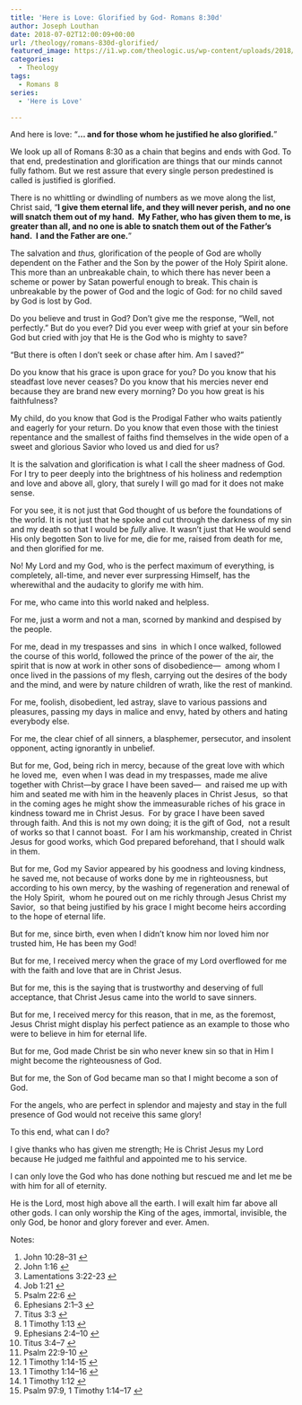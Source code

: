 ```yaml
---
title: 'Here is Love: Glorified by God- Romans 8:30d'
author: Joseph Louthan
date: 2018-07-02T12:00:09+00:00
url: /theology/romans-830d-glorified/
featured_image: https://i1.wp.com/theologic.us/wp-content/uploads/2018/07/ce56d86e44f653b88497867e6383dfaa.jpg?resize=805%2C449
categories:
  - Theology
tags:
  - Romans 8
series:
  - 'Here is Love'

---
```

<p class="p1">
  And here is love: “<b>… and for those whom he justified he also glorified.</b>”
</p>

<p class="p1">
  We look up all of Romans 8:30 as a chain that begins and ends with God. To that end, predestination and glorification are things that our minds cannot fully fathom. But we rest assure that every single person predestined is called is justified is glorified.
</p>

<p class="p1">
  There is no whittling or dwindling of numbers as we move along the list, Christ said, “<b>I give them eternal life, and they will never perish, and no one will snatch them out of my hand.<span class="Apple-converted-space">  </span>My Father, who has given them to me, is greater than all, and no one is able to snatch them out of the Father’s hand.<span class="Apple-converted-space">  </span>I and the Father are one.</b>” <a class="simple-footnote" title="John 10:28–31" id="return-note-3642-1" href="#note-3642-1"></a>
</p>

<p class="p1">
  The salvation and <i>thus, </i>glorification of the people of God are wholly dependent on the Father and the Son by the power of the Holy Spirit alone. This more than an unbreakable chain, to which there has never been a scheme or power by Satan powerful enough to break. This chain is unbreakable by the power of God and the logic of God: for no child saved by God is lost by God.
</p>

<p class="p1">
  Do you believe and trust in God? Don’t give me the response, “Well, not perfectly.” But do you ever? Did you ever weep with grief at your sin before God but cried with joy that He is the God who is mighty to save?
</p>

<p class="p1">
  “But there is often I don’t seek or chase after him. Am I saved?”
</p>

<p class="p1">
  Do you know that his grace is upon grace for you? <a class="simple-footnote" title="John 1:16" id="return-note-3642-2" href="#note-3642-2"></a> Do you know that his steadfast love never ceases? Do you know that his mercies never end because they are brand new every morning? Do you how great is his faithfulness? <a class="simple-footnote" title="Lamentations 3:22-23" id="return-note-3642-3" href="#note-3642-3"></a>
</p>

<p class="p1">
  My child, do you know that God is the Prodigal Father who waits patiently and eagerly for your return. Do you know that even those with the tiniest repentance and the smallest of faiths find themselves in the wide open of a sweet and glorious Savior who loved us and died for us?
</p>

<p class="p1">
  It is the salvation and glorification is what I call the sheer madness of God. For I try to peer deeply into the brightness of his holiness and redemption and love and above all, glory, that surely I will go mad for it does not make sense.
</p>

<p class="p1">
  For you see, it is not just that God thought of us before the foundations of the world. It is not just that he spoke and cut through the darkness of my sin and my death so that I would be <i>fully </i>alive. It wasn’t just that He would send His only begotten Son to live for me, die for me, raised from death for me, and then glorified for me.
</p>

<p class="p1">
  No! My Lord and my God, who is the perfect maximum of everything, is completely, all-time, and never ever surpressing Himself, has the wherewithal and the audacity to glorify me with him.
</p>

<p class="p1">
  For me, who came into this world naked and helpless. <a class="simple-footnote" title="Job 1:21" id="return-note-3642-4" href="#note-3642-4"></a>
</p>

<p class="p1">
  For me, just a worm and not a man, scorned by mankind and despised by the people. <a class="simple-footnote" title="Psalm 22:6" id="return-note-3642-5" href="#note-3642-5"></a>
</p>

<p class="p1">
  For me, dead in my trespasses and sins<span class="Apple-converted-space">  </span>in which I once walked, followed the course of this world, followed the prince of the power of the air, the spirit that is now at work in other sons of disobedience—<span class="Apple-converted-space">  </span>among whom I once lived in the passions of my flesh, carrying out the desires of the body and the mind, and were by nature children of wrath, like the rest of mankind. <a class="simple-footnote" title="Ephesians 2:1–3" id="return-note-3642-6" href="#note-3642-6"></a>
</p>

<p class="p1">
  For me, foolish, disobedient, led astray, slave to various passions and pleasures, passing my days in malice and envy, hated by others and hating everybody else. <a class="simple-footnote" title="Titus 3:3" id="return-note-3642-7" href="#note-3642-7"></a>
</p>

<p class="p1">
  For me, the clear chief of all sinners, a blasphemer, persecutor, and insolent opponent, acting ignorantly in unbelief. <a class="simple-footnote" title="1 Timothy 1:13" id="return-note-3642-8" href="#note-3642-8"></a>
</p>

<p class="p1">
  But for me, God, being rich in mercy, because of the great love with which he loved me,<span class="Apple-converted-space">  </span>even when I was dead in my trespasses, made me alive together with Christ—by grace I have been saved—<span class="Apple-converted-space">  </span>and raised me up with him and seated me with him in the heavenly places in Christ Jesus,<span class="Apple-converted-space">  </span>so that in the coming ages he might show the immeasurable riches of his grace in kindness toward me in Christ Jesus.<span class="Apple-converted-space">  </span>For by grace I have been saved through faith. And this is not my own doing; it is the gift of God,<span class="Apple-converted-space">  </span>not a result of works so that I cannot boast.<span class="Apple-converted-space">  </span>For I am his workmanship, created in Christ Jesus for good works, which God prepared beforehand, that I should walk in them. <a class="simple-footnote" title="Ephesians 2:4–10" id="return-note-3642-9" href="#note-3642-9"></a>
</p>

<p class="p1">
  But for me, God my Savior appeared by his goodness and loving kindness, he saved me, not because of works done by me in righteousness, but according to his own mercy, by the washing of regeneration and renewal of the Holy Spirit,<span class="Apple-converted-space">  </span>whom he poured out on me richly through Jesus Christ my Savior,<span class="Apple-converted-space">  </span>so that being justified by his grace I might become heirs according to the hope of eternal life. <a class="simple-footnote" title="Titus 3:4–7" id="return-note-3642-10" href="#note-3642-10"></a>
</p>

<p class="p1">
  But for me, since birth, even when I didn’t know him nor loved him nor trusted him, He has been my God! <a class="simple-footnote" title="Psalm 22:9-10" id="return-note-3642-11" href="#note-3642-11"></a>
</p>

<p class="p1">
  But for me, I received mercy when the grace of my Lord overflowed for me with the faith and love that are in Christ Jesus. <a class="simple-footnote" title="1 Timothy 1:14-15" id="return-note-3642-12" href="#note-3642-12"></a>
</p>

<p class="p1">
  But for me, this is the saying that is trustworthy and deserving of full acceptance, that Christ Jesus came into the world to save sinners.
</p>

<p class="p1">
  But for me, I received mercy for this reason, that in me, as the foremost, Jesus Christ might display his perfect patience as an example to those who were to believe in him for eternal life. <a class="simple-footnote" title="1 Timothy 1:14–16" id="return-note-3642-13" href="#note-3642-13"></a>
</p>

<p class="p1">
  But for me, God made Christ be sin who never knew sin so that in Him I might become the righteousness of God.
</p>

<p class="p1">
  But for me, the Son of God became man so that I might become a son of God.
</p>

<p class="p1">
  For the angels, who are perfect in splendor and majesty and stay in the full presence of God would not receive this same glory!
</p>

<p class="p1">
  To this end, what can I do?
</p>

<p class="p1">
  I give thanks who has given me strength; He is Christ Jesus my Lord because He judged me faithful and appointed me to his service. <a class="simple-footnote" title="1 Timothy 1:12" id="return-note-3642-14" href="#note-3642-14"></a>
</p>

<p class="p1">
  I can only love the God who has done nothing but rescued me and let me be with him for all of eternity.
</p>

<p class="p1">
  He is the Lord, most high above all the earth. I will exalt him far above all other gods. I can only worship the King of the ages, immortal, invisible, the only God, be honor and glory forever and ever. Amen. <a class="simple-footnote" title="Psalm 97:9, 1 Timothy 1:14–17" id="return-note-3642-15" href="#note-3642-15"></a>
</p>

<div class="simple-footnotes">
  <p class="notes">
    Notes:
  </p>
  
  <ol>
    <li id="note-3642-1">
      John 10:28–31 <a href="#return-note-3642-1">&#8617;</a>
    </li>
    <li id="note-3642-2">
      John 1:16 <a href="#return-note-3642-2">&#8617;</a>
    </li>
    <li id="note-3642-3">
      Lamentations 3:22-23 <a href="#return-note-3642-3">&#8617;</a>
    </li>
    <li id="note-3642-4">
      Job 1:21 <a href="#return-note-3642-4">&#8617;</a>
    </li>
    <li id="note-3642-5">
      Psalm 22:6 <a href="#return-note-3642-5">&#8617;</a>
    </li>
    <li id="note-3642-6">
      Ephesians 2:1–3 <a href="#return-note-3642-6">&#8617;</a>
    </li>
    <li id="note-3642-7">
      Titus 3:3 <a href="#return-note-3642-7">&#8617;</a>
    </li>
    <li id="note-3642-8">
      1 Timothy 1:13 <a href="#return-note-3642-8">&#8617;</a>
    </li>
    <li id="note-3642-9">
      Ephesians 2:4–10 <a href="#return-note-3642-9">&#8617;</a>
    </li>
    <li id="note-3642-10">
      Titus 3:4–7 <a href="#return-note-3642-10">&#8617;</a>
    </li>
    <li id="note-3642-11">
      Psalm 22:9-10 <a href="#return-note-3642-11">&#8617;</a>
    </li>
    <li id="note-3642-12">
      1 Timothy 1:14-15 <a href="#return-note-3642-12">&#8617;</a>
    </li>
    <li id="note-3642-13">
      1 Timothy 1:14–16 <a href="#return-note-3642-13">&#8617;</a>
    </li>
    <li id="note-3642-14">
      1 Timothy 1:12 <a href="#return-note-3642-14">&#8617;</a>
    </li>
    <li id="note-3642-15">
      Psalm 97:9, 1 Timothy 1:14–17 <a href="#return-note-3642-15">&#8617;</a>
    </li>
  </ol>
</div>
